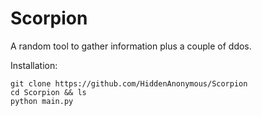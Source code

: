 # Scorpion
A random tool to gather information plus a couple of ddos.

Installation:
```
git clone https://github.com/HiddenAnonymous/Scorpion
cd Scorpion && ls
python main.py
```
